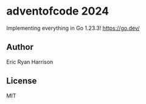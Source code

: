# adventofcode 2024
Implementing everything in Go 1.23.3! https://go.dev/
## Author
Eric Ryan Harrison
## License
MIT
